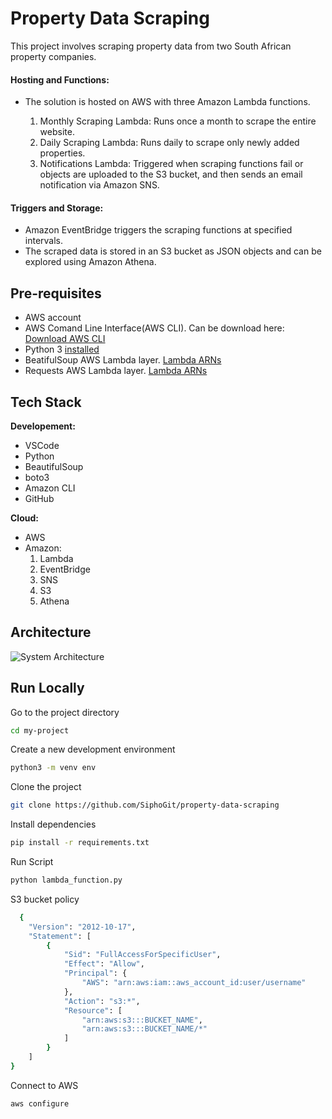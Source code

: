
# Property Data Scraping

This project involves scraping property data from two South African property companies.

#### Hosting and Functions:

- The solution is hosted on AWS with three Amazon Lambda functions.

    1. Monthly Scraping Lambda: Runs once a month to scrape the entire website.
    2. Daily Scraping Lambda: Runs daily to scrape only newly added properties.
    3. Notifications Lambda: Triggered when scraping functions fail or objects are uploaded to the S3 bucket, and then sends an email notification via Amazon SNS.

#### Triggers and Storage:

- Amazon EventBridge triggers the scraping functions at specified intervals.
- The scraped data is stored in an S3 bucket as JSON objects and can be explored using Amazon Athena.

## Pre-requisites

- AWS account
- AWS Comand Line Interface(AWS CLI). Can be download here: [Download AWS CLI](https://docs.aws.amazon.com/cli/latest/userguide/getting-started-install.html)
- Python 3 [installed](https://www.python.org/downloads/)
- BeatifulSoup AWS Lambda layer. [Lambda ARNs](https://github.com/keithrozario/Klayers?tab=readme-ov-file#list-of-arns)
- Requests AWS Lambda layer. [Lambda ARNs](https://github.com/keithrozario/Klayers?tab=readme-ov-file#list-of-arns)
## Tech Stack

**Developement:** 
- VSCode
- Python
- BeautifulSoup
- boto3
- Amazon CLI
- GitHub

**Cloud:** 
- AWS
- Amazon:
    1. Lambda 
    2. EventBridge
    3. SNS
    4. S3 
    5. Athena

## Architecture

![System Architecture]("images\architeture_diagram.png")

## Run Locally

Go to the project directory

```bash
cd my-project
```
Create a new development environment

```bash
python3 -m venv env
```

Clone the project

```bash
git clone https://github.com/SiphoGit/property-data-scraping
```

Install dependencies

```bash
pip install -r requirements.txt
```

Run Script

```bash
python lambda_function.py
```

S3 bucket policy

```bash
  {
    "Version": "2012-10-17",
    "Statement": [
        {
            "Sid": "FullAccessForSpecificUser",
            "Effect": "Allow",
            "Principal": {
                "AWS": "arn:aws:iam::aws_account_id:user/username"
            },
            "Action": "s3:*",
            "Resource": [
                "arn:aws:s3:::BUCKET_NAME",
                "arn:aws:s3:::BUCKET_NAME/*"
            ]
        }
    ]
}
```

Connect to AWS

```bash
aws configure
```
